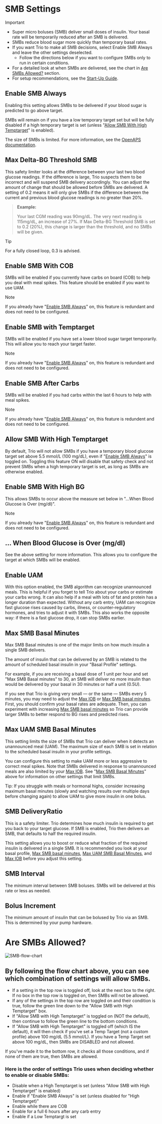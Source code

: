 # SMB Settings
>[!IMPORTANT]
>- Super micro boluses (SMB) deliver small doses of insulin. Your basal rate will be temporarily reduced after an SMB is delivered.
>- SMBs reduce blood sugar more quickly than temporary basal rates.
>- If you want Trio to make all SMB decisions, select Enable SMB Always and leave the other settings deselected.
>   - Follow the directions below if you want to configure SMBs only to run in certain conditions.
>- For a detailed look at when SMBs are delivered, see the chart in [Are SMBs Allowed?](#are-smbs-allowed) section. 
>- For setup recommendations, see the [Start-Up Guide](http://diy-trio.org/start-up-guide).

## Enable SMB Always
Enabling this setting allows SMBs to be delivered if your blood sugar is predicted to go above target. 

SMBs will remain on if you have a low temporary target set but will be fully disabled if a high temporary target is set (unless "[Allow SMB With High Temptarget](#allow-smb-with-high-temptarget)" is enabled).

The size of SMBs is limited. For more information, see the [OpenAPS documentation](https://openaps.readthedocs.io/en/latest/docs/Customize-Iterate/oref1.html#understanding-super-micro-bolus-smb).

## Max Delta-BG Threshold SMB
This safety limiter looks at the difference between your last two blood glucose readings. If the difference is large, Trio suspects them to be incorrect and will suspend SMB delivery accordingly. You can adjust the amount of change that should be allowed before SMBs are delivered.
A setting of 0.2 means it will only give SMBs if the difference between the current and previous blood glucose readings is no greater than 20%.

>**Example:**
>
>Your last CGM reading was 90mg/dL. The very next reading is 115mg/dL, an increase of 27%. If Max Delta-BG Threshold SMB is set to 0.2 (20%), this change is larger than the threshold, and no SMBs will be given.

>[!TIP]
>For a fully closed loop, 0.3 is advised.

## Enable SMB With COB
SMBs will be enabled if you currently have carbs on board (COB) to help you deal with meal spikes. This feature should be enabled if you want to use UAM.

>[!NOTE]
>If you already have "[Enable SMB Always](#enable-smb-always)" on, this feature is redundant and does not need to be configured.

## Enable SMB with Temptarget
SMBs will be enabled if you have set a lower blood sugar target temporarily. This will allow you to reach your target faster.

>[!NOTE]
>If you already have "[Enable SMB Always](#enable-smb-always)" on, this feature is redundant and does not need to be configured.

## Enable SMB After Carbs
SMBs will be enabled if you had carbs within the last 6 hours to help with meal spikes.

>[!NOTE]
>If you already have "[Enable SMB Always](#enable-smb-always)" on, this feature is redundent and does not need to be configured.

## Allow SMB With High Temptarget
By default, Trio will not allow SMBs if you have a temporary blood glucose target set above 5.5 mmol/L (100 mg/dL), even if "[Enable SMB Always](#enable-smb-always)" is toggled on. Toggling this feature ON will disable that safety check and not prevent SMBs when a high temporary target is set, as long as SMBs are otherwise enabled.

## Enable SMB With High BG 
This allows SMBs to occur above the measure set below in "...When Blood Glucose is Over (mg/dl)". 

>[!NOTE]
>If you already have "[Enable SMB Always](#enable-smb-always)" on, this feature is redundant and does not need to be configured.

## ... When Blood Glucose is Over (mg/dl)
See the above setting for more information. This allows you to configure the target at which SMBs will be enabled.

## Enable UAM
With this option enabled, the SMB algorithm can recognize unannounced meals. This is helpful if you forget to tell Trio about your carbs or estimate your carbs wrong. It can also help if a meal with lots of fat and protein has a longer duration than expected. Without any carb entry, UAM can recognize fast glucose rises caused by carbs, illness, or counter-regulatory hormones, and tries to adjust it with SMBs. This also works the opposite way: if there is a fast glucose drop, it can stop SMBs earlier.

## Max SMB Basal Minutes
 
Max SMB Basal minutes is one of the major limits on how much insulin a single SMB delivers. 

The amount of insulin that can be delivered by an SMB is related to the amount of scheduled basal insulin in your "Basal Profile" settings. 

For example, if you are receiving a basal dose of 1 unit per hour and set "Max SMB Basal minutes" to 30, an SMB will deliver no more insulin than would be delivered by your basal in 30 minutes or half a unit (0.5U). 

If you see that Trio is giving very small — or the same — SMBs every 5 minutes, you may need to adjust the [Max IOB](./mainsettings.md#max-iob) or [Max SMB basal minutes](#max-smb-basal-minutes). First, you should confirm your basal rates are adequate. Then, you can experiment with increasing [Max SMB basal minutes](#max-smb-basal-minutes) so Trio can provide larger SMBs to better respond to BG rises and predicted rises.

## Max UAM SMB Basal Minutes

This setting limits the size of SMBs that Trio can deliver when it detects an unannounced meal (UAM). The maximum size of each SMB is set in relation to the scheduled basal insulin in your profile settings. 

You can configure this setting to make UAM more or less aggressive to correct meal spikes. Note that SMBs delivered in response to unannounced meals are also limited by your [Max IOB](./mainsettings.md#max-iob). See "[Max SMB Basal Minutes](#max-smb-basal-minutes)" above for information on other settings that limit SMBs.

Tip: If you struggle with meals or hormonal highs, consider increasing maximum basal minutes (slowly and watching results over multiple days before changing again) to allow UAM to give more insulin in one bolus.

## SMB DeliveryRatio
This is a safety limiter. Trio determines how much insulin is required to get you back to your target glucose. If SMB is enabled, Trio then delivers an SMB, that defaults to half the required insulin.

This setting allows you to boost or reduce what fraction of the required insulin is delivered in a single SMB. It is recommended you look at your basal profile, [Max SMB basal minutes](#max-smb-basal-minutes), [Max UAM SMB Basal Minutes](#max-uam-smb-basal-minutes), and [Max IOB](./mainsettings.md#max-iob) before you adjust this setting.

## SMB Interval
The minimum interval between SMB boluses. SMBs will be delivered at this rate or less as needed.

## Bolus Increment
The minimum amount of insulin that can be bolused by Trio via an SMB. This is determined by your pump hardware.

# Are SMBs Allowed?

![SMB-flow-chart](https://github.com/nightscout/trio-docs/assets/31315442/8d2d6f2c-c7bf-48ad-88df-dabcccb58fbf)

## By following the flow chart above, you can see which combination of settings will allow SMBs.

- If a setting in the top row is toggled off, look at the next box to the right. If no box in the top row is toggled on, then SMBs will not be allowed. 
- If any of the settings in the top row are toggled on and their condition is true, follow the green line down to the "Allow SMB with High Temptarget" box. 
- If "Allow SMB with High Temptarget" is toggled on (NOT the default), then continue to follow the green line to the bottom conditions.
- If "Allow SMB with High Temptarget" is toggled off (which IS the default), it will then check if you've set a Temp Target (not a custom profile) above 100 mg/dL (5.5 mmol/L). If you have a Temp Target set above 100 mg/dL, then SMBs are DISABLED and not allowed.

If you've made it to the bottom row, it checks all those conditions, and if none of them are true, then SMBs are allowed.

### Here is the order of settings Trio uses when deciding whether to enable or disable SMBs:

- Disable when a High Temptarget is set (unless "Allow SMB with High Temptarget" is enabled)
- Enable if "Enable SMB Always" is set (unless disabled for "High Temptarget)"
- Enable while there are COB
- Enable for a full 6 hours after any carb entry
- Enable if a Low Temptargt is set


